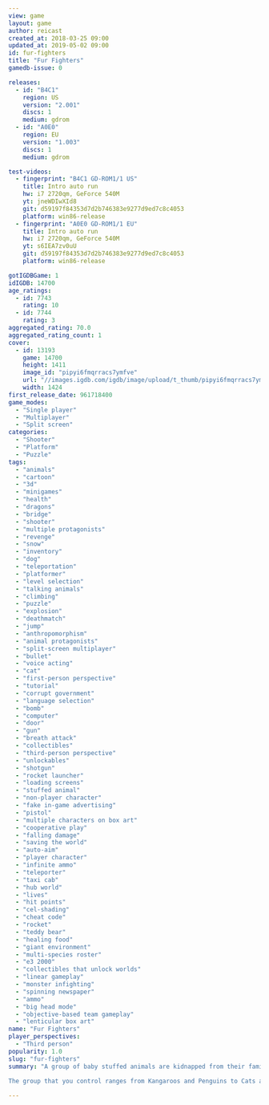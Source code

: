 ```yaml
---
view: game
layout: game
author: reicast
created_at: 2018-03-25 09:00
updated_at: 2019-05-02 09:00
id: fur-fighters
title: "Fur Fighters"
gamedb-issue: 0

releases:
  - id: "B4C1"
    region: US
    version: "2.001"
    discs: 1
    medium: gdrom
  - id: "A0E0"
    region: EU
    version: "1.003"
    discs: 1
    medium: gdrom

test-videos:
  - fingerprint: "B4C1 GD-ROM1/1 US"
    title: Intro auto run
    hw: i7 2720qm, GeForce 540M
    yt: jneWDIwXId8
    git: d59197f84353d7d2b746383e9277d9ed7c8c4053
    platform: win86-release
  - fingerprint: "A0E0 GD-ROM1/1 EU"
    title: Intro auto run
    hw: i7 2720qm, GeForce 540M
    yt: s6IEA7zv0uU
    git: d59197f84353d7d2b746383e9277d9ed7c8c4053
    platform: win86-release

gotIGDBGame: 1
idIGDB: 14700
age_ratings:
  - id: 7743
    rating: 10
  - id: 7744
    rating: 3
aggregated_rating: 70.0
aggregated_rating_count: 1
cover:
  - id: 13193
    game: 14700
    height: 1411
    image_id: "pipyi6fmqrracs7ymfve"
    url: "//images.igdb.com/igdb/image/upload/t_thumb/pipyi6fmqrracs7ymfve.jpg"
    width: 1424
first_release_date: 961718400
game_modes:
  - "Single player"
  - "Multiplayer"
  - "Split screen"
categories:
  - "Shooter"
  - "Platform"
  - "Puzzle"
tags:
  - "animals"
  - "cartoon"
  - "3d"
  - "minigames"
  - "health"
  - "dragons"
  - "bridge"
  - "shooter"
  - "multiple protagonists"
  - "revenge"
  - "snow"
  - "inventory"
  - "dog"
  - "teleportation"
  - "platformer"
  - "level selection"
  - "talking animals"
  - "climbing"
  - "puzzle"
  - "explosion"
  - "deathmatch"
  - "jump"
  - "anthropomorphism"
  - "animal protagonists"
  - "split-screen multiplayer"
  - "bullet"
  - "voice acting"
  - "cat"
  - "first-person perspective"
  - "tutorial"
  - "corrupt government"
  - "language selection"
  - "bomb"
  - "computer"
  - "door"
  - "gun"
  - "breath attack"
  - "collectibles"
  - "third-person perspective"
  - "unlockables"
  - "shotgun"
  - "rocket launcher"
  - "loading screens"
  - "stuffed animal"
  - "non-player character"
  - "fake in-game advertising"
  - "pistol"
  - "multiple characters on box art"
  - "cooperative play"
  - "falling damage"
  - "saving the world"
  - "auto-aim"
  - "player character"
  - "infinite ammo"
  - "teleporter"
  - "taxi cab"
  - "hub world"
  - "lives"
  - "hit points"
  - "cel-shading"
  - "cheat code"
  - "rocket"
  - "teddy bear"
  - "healing food"
  - "giant environment"
  - "multi-species roster"
  - "e3 2000"
  - "collectibles that unlock worlds"
  - "linear gameplay"
  - "monster infighting"
  - "spinning newspaper"
  - "ammo"
  - "big head mode"
  - "objective-based team gameplay"
  - "lenticular box art"
name: "Fur Fighters"
player_perspectives:
  - "Third person"
popularity: 1.0
slug: "fur-fighters"
summary: "A group of baby stuffed animals are kidnapped from their families by the Stupid Bears (an evil gang of stuffed teddy bears, of all things!), and it is up to the Fur Fighters to save the young ones. 
 
The group that you control ranges from Kangaroos and Penguins to Cats and Dogs, all with their unique abilities and styles of fighting, which you must use to not only defeat the Stupid Bears, but complete puzzles and specific objectives along the way. You can control only one character at a time, but there are teleport areas so that you can change your character to one that can complete the tasks at hand."

---
```

